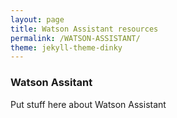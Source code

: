 ```yaml
---
layout: page
title: Watson Assistant resources
permalink: /WATSON-ASSISTANT/
theme: jekyll-theme-dinky
---
```


### Watson Assitant

Put stuff here about Watson Assistant
